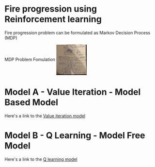 # Fire progression using Reinforcement learning

Fire progression problem can be formulated as Markov Decision Process (MDP)

MDP Problem Fomulation
<img src="/fire_spread/images/mdp_problem_formulation.jpg" align="center" height="100" width="100" >

# Model A - Value Iteration - Model Based Model
Here's a link to the [Value iteration model](/fire_spread/modelA/Value_iteration_fire_spread_pattern_v1.0.ipynb)


# Model B - Q Learning - Model Free Model
Here's a link to the [Q learning model](/fire_spread/modelB/Q_learning_fire_spread_pattern_v1.0.ipynb)



